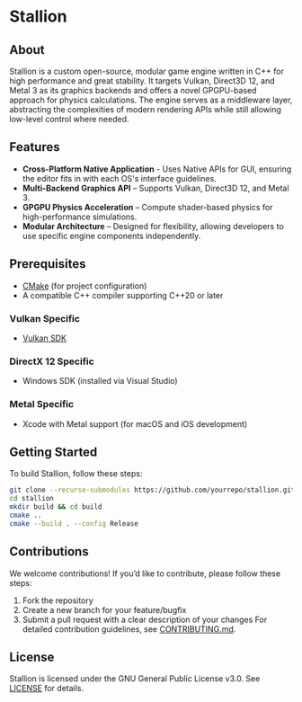 # Stallion

## About
Stallion is a custom open-source, modular game engine written in C++ for high performance and great stability. It targets Vulkan, Direct3D 12, and Metal 3 as its graphics backends and offers a novel GPGPU-based approach for physics calculations. The engine serves as a middleware layer, abstracting the complexities of modern rendering APIs while still allowing low-level control where needed.  

## Features
- **Cross-Platform Native Application** - Uses Native APIs for GUI, ensuring the editor fits in with each OS's interface guidelines.
- **Multi-Backend Graphics API** – Supports Vulkan, Direct3D 12, and Metal 3.  
- **GPGPU Physics Acceleration** – Compute shader-based physics for high-performance simulations.   
- **Modular Architecture** – Designed for flexibility, allowing developers to use specific engine components independently.

## Prerequisites
- [CMake](https://cmake.org) (for project configuration)  
- A compatible C++ compiler supporting C++20 or later  

### Vulkan Specific  
- [Vulkan SDK](https://www.lunarg.com/vulkan-sdk/)  

### DirectX 12 Specific  
- Windows SDK (installed via Visual Studio)  

### Metal Specific  
- Xcode with Metal support (for macOS and iOS development)  

## Getting Started
To build Stallion, follow these steps:

```sh
git clone --recurse-submodules https://github.com/yourrepo/stallion.git
cd stallion
mkdir build && cd build
cmake ..
cmake --build . --config Release
```

## Contributions
We welcome contributions! If you’d like to contribute, please follow these steps:

1. Fork the repository
2. Create a new branch for your feature/bugfix
3. Submit a pull request with a clear description of your changes
For detailed contribution guidelines, see [CONTRIBUTING.md](CONTRIBUTING.md).

## License
Stallion is licensed under the GNU General Public License v3.0.
See [LICENSE](LICENSE) for details.